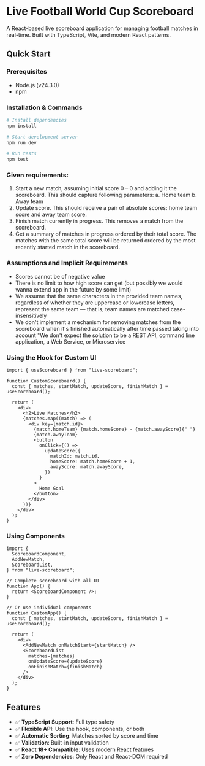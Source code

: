 # Live Football World Cup Scoreboard

A React-based live scoreboard application for managing football matches in real-time. Built with TypeScript, Vite, and modern React patterns.

## Quick Start

### Prerequisites

- Node.js (v24.3.0)
- npm

### Installation & Commands

```bash
# Install dependencies
npm install

# Start development server
npm run dev

# Run tests
npm test
```

### Given requirements:

1. Start a new match, assuming initial score 0 – 0 and adding it the scoreboard.
   This should capture following parameters:
   a. Home team
   b. Away team
2. Update score. This should receive a pair of absolute scores: home team score and away
   team score.
3. Finish match currently in progress. This removes a match from the scoreboard.
4. Get a summary of matches in progress ordered by their total score. The matches with the
   same total score will be returned ordered by the most recently started match in the
   scoreboard.

### Assumptions and Implicit Requirements

- Scores cannot be of negative value
- There is no limit to how high score can get (but possibly we would wanna extend app in the future by some limit)
- We assume that the same characters in the provided team names, regardless of whether they are uppercase or lowercase letters, represent the same team — that is, team names are matched case-insensitively
- We don't implement a mechanism for removing matches from the scoreboard when it's finished automatically after time passed taking into account "We don't expect the solution to be a REST API, command line application, a Web Service, or Microservice

### Using the Hook for Custom UI

```tsx
import { useScoreboard } from "live-scoreboard";

function CustomScoreboard() {
  const { matches, startMatch, updateScore, finishMatch } = useScoreboard();

  return (
    <div>
      <h2>Live Matches</h2>
      {matches.map((match) => (
        <div key={match.id}>
          {match.homeTeam} {match.homeScore} - {match.awayScore}{" "}
          {match.awayTeam}
          <button
            onClick={() =>
              updateScore({
                matchId: match.id,
                homeScore: match.homeScore + 1,
                awayScore: match.awayScore,
              })
            }
          >
            Home Goal
          </button>
        </div>
      ))}
    </div>
  );
}
```

### Using Components

```tsx
import {
  ScoreboardComponent,
  AddNewMatch,
  ScoreboardList,
} from "live-scoreboard";

// Complete scoreboard with all UI
function App() {
  return <ScoreboardComponent />;
}

// Or use individual components
function CustomApp() {
  const { matches, startMatch, updateScore, finishMatch } = useScoreboard();

  return (
    <div>
      <AddNewMatch onMatchStart={startMatch} />
      <ScoreboardList
        matches={matches}
        onUpdateScore={updateScore}
        onFinishMatch={finishMatch}
      />
    </div>
  );
}
```

## Features

- ✅ **TypeScript Support**: Full type safety
- ✅ **Flexible API**: Use the hook, components, or both
- ✅ **Automatic Sorting**: Matches sorted by score and time
- ✅ **Validation**: Built-in input validation
- ✅ **React 18+ Compatible**: Uses modern React features
- ✅ **Zero Dependencies**: Only React and React-DOM required
